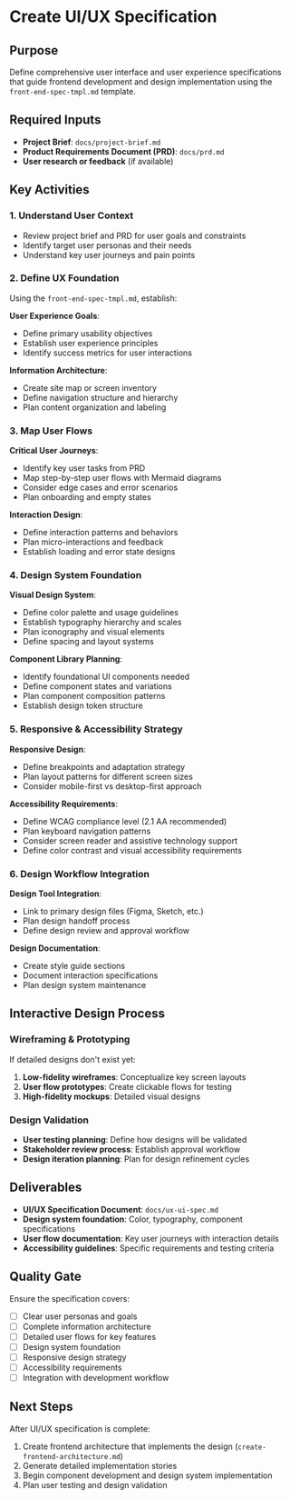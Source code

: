 # Create UI/UX Specification

## Purpose
Define comprehensive user interface and user experience specifications that guide frontend development and design implementation using the `front-end-spec-tmpl.md` template.

## Required Inputs
- **Project Brief**: `docs/project-brief.md`
- **Product Requirements Document (PRD)**: `docs/prd.md`
- **User research or feedback** (if available)

## Key Activities

### 1. Understand User Context
- Review project brief and PRD for user goals and constraints
- Identify target user personas and their needs
- Understand key user journeys and pain points

### 2. Define UX Foundation
Using the `front-end-spec-tmpl.md`, establish:

**User Experience Goals**:
- Define primary usability objectives
- Establish user experience principles
- Identify success metrics for user interactions

**Information Architecture**:
- Create site map or screen inventory
- Define navigation structure and hierarchy
- Plan content organization and labeling

### 3. Map User Flows
**Critical User Journeys**:
- Identify key user tasks from PRD
- Map step-by-step user flows with Mermaid diagrams
- Consider edge cases and error scenarios
- Plan onboarding and empty states

**Interaction Design**:
- Define interaction patterns and behaviors
- Plan micro-interactions and feedback
- Establish loading and error state designs

### 4. Design System Foundation
**Visual Design System**:
- Define color palette and usage guidelines
- Establish typography hierarchy and scales
- Plan iconography and visual elements
- Define spacing and layout systems

**Component Library Planning**:
- Identify foundational UI components needed
- Define component states and variations
- Plan component composition patterns
- Establish design token structure

### 5. Responsive & Accessibility Strategy
**Responsive Design**:
- Define breakpoints and adaptation strategy
- Plan layout patterns for different screen sizes
- Consider mobile-first vs desktop-first approach

**Accessibility Requirements**:
- Define WCAG compliance level (2.1 AA recommended)
- Plan keyboard navigation patterns
- Consider screen reader and assistive technology support
- Define color contrast and visual accessibility requirements

### 6. Design Workflow Integration
**Design Tool Integration**:
- Link to primary design files (Figma, Sketch, etc.)
- Plan design handoff process
- Define design review and approval workflow

**Design Documentation**:
- Create style guide sections
- Document interaction specifications
- Plan design system maintenance

## Interactive Design Process

### Wireframing & Prototyping
If detailed designs don't exist yet:
1. **Low-fidelity wireframes**: Conceptualize key screen layouts
2. **User flow prototypes**: Create clickable flows for testing
3. **High-fidelity mockups**: Detailed visual designs

### Design Validation
- **User testing planning**: Define how designs will be validated
- **Stakeholder review process**: Establish approval workflow
- **Design iteration planning**: Plan for design refinement cycles

## Deliverables
- **UI/UX Specification Document**: `docs/ux-ui-spec.md`
- **Design system foundation**: Color, typography, component specifications
- **User flow documentation**: Key user journeys with interaction details
- **Accessibility guidelines**: Specific requirements and testing criteria

## Quality Gate
Ensure the specification covers:
- [ ] Clear user personas and goals
- [ ] Complete information architecture
- [ ] Detailed user flows for key features
- [ ] Design system foundation
- [ ] Responsive design strategy
- [ ] Accessibility requirements
- [ ] Integration with development workflow

## Next Steps
After UI/UX specification is complete:
1. Create frontend architecture that implements the design (`create-frontend-architecture.md`)
2. Generate detailed implementation stories
3. Begin component development and design system implementation
4. Plan user testing and design validation